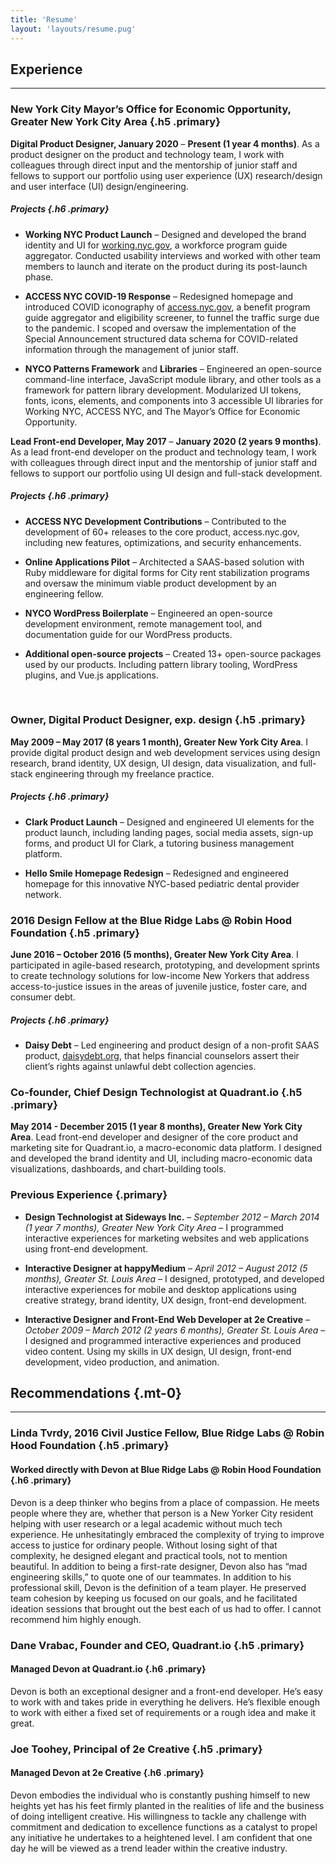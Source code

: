 ```yaml
---
title: 'Resume'
layout: 'layouts/resume.pug'
---
```


## Experience

---

### New York City Mayor’s Office for Economic Opportunity, Greater New York City Area {.h5 .primary}

**Digital Product Designer, January 2020** – **Present (1 year 4 months)**. As a product designer on the product and technology team, I work with colleagues through direct input and the mentorship of junior staff and fellows to support our portfolio using user experience (UX) research/design and user interface (UI) design/engineering.

##### Projects {.h6 .primary}

* **Working NYC Product Launch** – Designed and developed the brand identity and UI for [working.nyc.gov](https://working.nyc.gov), a workforce program guide aggregator. Conducted usability interviews and worked with other team members to launch and iterate on the product during its post-launch phase.

* **ACCESS NYC COVID-19 Response** – Redesigned homepage and introduced COVID iconography of [access.nyc.gov](https://access.nyc.gov), a benefit program guide aggregator and eligibility screener, to funnel the traffic surge due to the pandemic. I scoped and oversaw the implementation of the Special Announcement structured data schema for COVID-related information through the management of junior staff.

* **NYCO Patterns Framework** and **Libraries** – Engineered an open-source command-line interface, JavaScript module library, and other tools as a framework for pattern library development. Modularized UI tokens, fonts, icons, elements, and components into 3 accessible UI libraries for Working NYC, ACCESS NYC, and The Mayor’s Office for Economic Opportunity.

**Lead Front-end Developer, May 2017** – **January 2020 (2 years 9 months)**. As a lead front-end developer on the product and technology team, I work with colleagues through direct input and the mentorship of junior staff and fellows to support our portfolio using UI design and full-stack development.

##### Projects {.h6 .primary}

* **ACCESS NYC Development Contributions** – Contributed to the development of 60+ releases to the core product, access.nyc.gov, including new features, optimizations, and security enhancements.

* **Online Applications Pilot** – Architected a SAAS-based solution with Ruby middleware for digital forms for City rent stabilization programs and oversaw the minimum viable product development by an engineering fellow.

* **NYCO WordPress Boilerplate** – Engineered an open-source development environment, remote management tool, and documentation guide for our WordPress products.

* **Additional open-source projects** – Created 13+ open-source packages used by our products. Including pattern library tooling, WordPress plugins, and Vue.js applications.

&nbsp;

### Owner, Digital Product Designer, exp. design {.h5 .primary}

**May 2009 – May 2017 (8 years 1 month), Greater New York City Area**. I provide digital product design and web development services using design research, brand identity, UX design, UI design, data visualization, and full-stack engineering through my freelance practice.

##### Projects {.h6 .primary}

* **Clark Product Launch** – Designed and engineered UI elements for the product launch, including landing pages, social media assets, sign-up forms, and product UI for Clark, a tutoring business management platform.

* **Hello Smile Homepage Redesign** – Redesigned and engineered homepage for this innovative NYC-based pediatric dental provider network.

### 2016 Design Fellow at the Blue Ridge Labs @ Robin Hood Foundation {.h5 .primary}

**June 2016 – October 2016 (5 months), Greater New York City Area**. I participated in agile-based research, prototyping, and development sprints to create technology solutions for low-income New Yorkers that address access-to-justice issues in the areas of juvenile justice, foster care, and consumer debt.

##### Projects {.h6 .primary}

* **Daisy Debt** – Led engineering and product design of a non-profit SAAS product, [daisydebt.org](https://daisydebt.org/), that helps financial counselors assert their client’s rights against unlawful debt collection agencies.

### Co-founder, Chief Design Technologist at Quadrant.io {.h5 .primary}

**May 2014 - December 2015 (1 year 8 months), Greater New York City Area**. Lead front-end developer and designer of the core product and marketing site for Quadrant.io, a macro-economic data platform. I designed and developed the brand identity and UI, including macro-economic data visualizations, dashboards, and chart-building tools.

### Previous Experience {.primary}

* **Design Technologist at Sideways Inc.** – *September 2012 – March 2014 (1 year 7 months), Greater New York City Area* – I programmed interactive experiences for marketing websites and web applications using front-end development.

* **Interactive Designer at happyMedium** – *April 2012 – August 2012 (5 months), Greater St. Louis Area* – I designed, prototyped, and developed interactive experiences for mobile and desktop applications using creative strategy, brand identity, UX design, front-end development.

* **Interactive Designer and Front-End Web Developer at 2e Creative** – *October 2009 – March 2012 (2 years 6 months), Greater St. Louis Area* – I designed and programmed interactive experiences and produced video content. Using my skills in UX design, UI design, front-end development, video production, and animation.

## Recommendations {.mt-0}

---

### Linda Tvrdy, 2016 Civil Justice Fellow, Blue Ridge Labs @ Robin Hood Foundation {.h5 .primary}

#### Worked directly with Devon at Blue Ridge Labs @ Robin Hood Foundation {.h6 .primary}

Devon is a deep thinker who begins from a place of compassion. He meets people where they are, whether that person is a New Yorker City resident helping with user research or a legal academic without much tech experience. He unhesitatingly embraced the complexity of trying to improve access to justice for ordinary people. Without losing sight of that complexity, he designed elegant and practical tools, not to mention beautiful. In addition to being a first-rate designer, Devon also has “mad engineering skills,” to quote one of our teammates. In addition to his professional skill, Devon is the definition of a team player. He preserved team cohesion by keeping us focused on our goals, and he facilitated ideation sessions that brought out the best each of us had to offer. I cannot recommend him highly enough.

### Dane Vrabac, Founder and CEO, Quadrant.io {.h5 .primary}

#### Managed Devon at Quadrant.io {.h6 .primary}

Devon is both an exceptional designer and a front-end developer. He’s easy to work with and takes pride in everything he delivers. He’s flexible enough to work with either a fixed set of requirements or a rough idea and make it great.

### Joe Toohey, Principal of 2e Creative {.h5 .primary}

#### Managed Devon at 2e Creative {.h6 .primary}

Devon embodies the individual who is constantly pushing himself to new heights yet has his feet firmly planted in the realities of life and the business of doing intelligent creative. His willingness to tackle any challenge with commitment and dedication to excellence functions as a catalyst to propel any initiative he undertakes to a heightened level. I am confident that one day he will be viewed as a trend leader within the creative industry.



